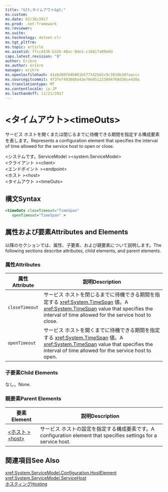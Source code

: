 ```yaml
---
title: "&lt;タイムアウト&gt;"
ms.custom: 
ms.date: 03/30/2017
ms.prod: .net-framework
ms.reviewer: 
ms.suite: 
ms.technology: dotnet-clr
ms.tgt_pltfrm: 
ms.topic: article
ms.assetid: 7fccd436-b326-48ec-8de1-c16817a09e0d
caps.latest.revision: "8"
author: Erikre
ms.author: erikre
manager: erikre
ms.openlocfilehash: 41ebd88f64b001b577342562c9c3010b307aaccc
ms.sourcegitcommit: 4f3fef493080a43e70e951223894768d36ce430a
ms.translationtype: MT
ms.contentlocale: ja-JP
ms.lasthandoff: 11/21/2017
---
```

# <a name="lttimeoutsgt"></a><span data-ttu-id="68782-102">&lt;タイムアウト&gt;</span><span class="sxs-lookup"><span data-stu-id="68782-102">&lt;timeOuts&gt;</span></span>
<span data-ttu-id="68782-103">サービス ホストを開くまたは閉じるまでに待機できる期間を指定する構成要素を表します。</span><span class="sxs-lookup"><span data-stu-id="68782-103">Represents a configuration element that specifies the interval of time allowed for the service host to open or close.</span></span>  
  
 <span data-ttu-id="68782-104">\<システムです。ServiceModel ></span><span class="sxs-lookup"><span data-stu-id="68782-104">\<system.ServiceModel></span></span>  
<span data-ttu-id="68782-105">\<クライアント ></span><span class="sxs-lookup"><span data-stu-id="68782-105">\<client></span></span>  
<span data-ttu-id="68782-106">\<エンドポイント ></span><span class="sxs-lookup"><span data-stu-id="68782-106">\<endpoint></span></span>  
<span data-ttu-id="68782-107">\<ホスト ></span><span class="sxs-lookup"><span data-stu-id="68782-107">\<host></span></span>  
<span data-ttu-id="68782-108">\<タイムアウト ></span><span class="sxs-lookup"><span data-stu-id="68782-108">\<timeOuts></span></span>  
  
## <a name="syntax"></a><span data-ttu-id="68782-109">構文</span><span class="sxs-lookup"><span data-stu-id="68782-109">Syntax</span></span>  
  
```xml  
<timeOuts closeTimeout="TimeSpan"  
   openTimeout="TimeSpan" >  
```  
  
## <a name="attributes-and-elements"></a><span data-ttu-id="68782-110">属性および要素</span><span class="sxs-lookup"><span data-stu-id="68782-110">Attributes and Elements</span></span>  
 <span data-ttu-id="68782-111">以降のセクションでは、属性、子要素、および親要素について説明します。</span><span class="sxs-lookup"><span data-stu-id="68782-111">The following sections describe attributes, child elements, and parent elements.</span></span>  
  
### <a name="attributes"></a><span data-ttu-id="68782-112">属性</span><span class="sxs-lookup"><span data-stu-id="68782-112">Attributes</span></span>  
  
|<span data-ttu-id="68782-113">属性</span><span class="sxs-lookup"><span data-stu-id="68782-113">Attribute</span></span>|<span data-ttu-id="68782-114">説明</span><span class="sxs-lookup"><span data-stu-id="68782-114">Description</span></span>|  
|---------------|-----------------|  
|`closeTimeout`|<span data-ttu-id="68782-115">サービス ホストを閉じるまでに待機できる期間を指定する <xref:System.TimeSpan> 値。</span><span class="sxs-lookup"><span data-stu-id="68782-115">A <xref:System.TimeSpan> value that specifies the interval of time allowed for the service host to close.</span></span>|  
|`openTimeout`|<span data-ttu-id="68782-116">サービス ホストを開くまでに待機できる期間を指定する <xref:System.TimeSpan> 値。</span><span class="sxs-lookup"><span data-stu-id="68782-116">A <xref:System.TimeSpan> value that specifies the interval of time allowed for the service host to open.</span></span>|  
  
### <a name="child-elements"></a><span data-ttu-id="68782-117">子要素</span><span class="sxs-lookup"><span data-stu-id="68782-117">Child Elements</span></span>  
 <span data-ttu-id="68782-118">なし。</span><span class="sxs-lookup"><span data-stu-id="68782-118">None.</span></span>  
  
### <a name="parent-elements"></a><span data-ttu-id="68782-119">親要素</span><span class="sxs-lookup"><span data-stu-id="68782-119">Parent Elements</span></span>  
  
|<span data-ttu-id="68782-120">要素</span><span class="sxs-lookup"><span data-stu-id="68782-120">Element</span></span>|<span data-ttu-id="68782-121">説明</span><span class="sxs-lookup"><span data-stu-id="68782-121">Description</span></span>|  
|-------------|-----------------|  
|[<span data-ttu-id="68782-122">\<ホスト ></span><span class="sxs-lookup"><span data-stu-id="68782-122">\<host></span></span>](../../../../../docs/framework/configure-apps/file-schema/wcf/host.md)|<span data-ttu-id="68782-123">サービス ホストの設定を指定する構成要素です。</span><span class="sxs-lookup"><span data-stu-id="68782-123">A configuration element that specifies settings for a service host.</span></span>|  
  
## <a name="see-also"></a><span data-ttu-id="68782-124">関連項目</span><span class="sxs-lookup"><span data-stu-id="68782-124">See Also</span></span>  
 <xref:System.ServiceModel.Configuration.HostElement>  
 <xref:System.ServiceModel.ServiceHost>  
 [<span data-ttu-id="68782-125">ホスティング</span><span class="sxs-lookup"><span data-stu-id="68782-125">Hosting</span></span>](../../../../../docs/framework/wcf/feature-details/hosting.md)
